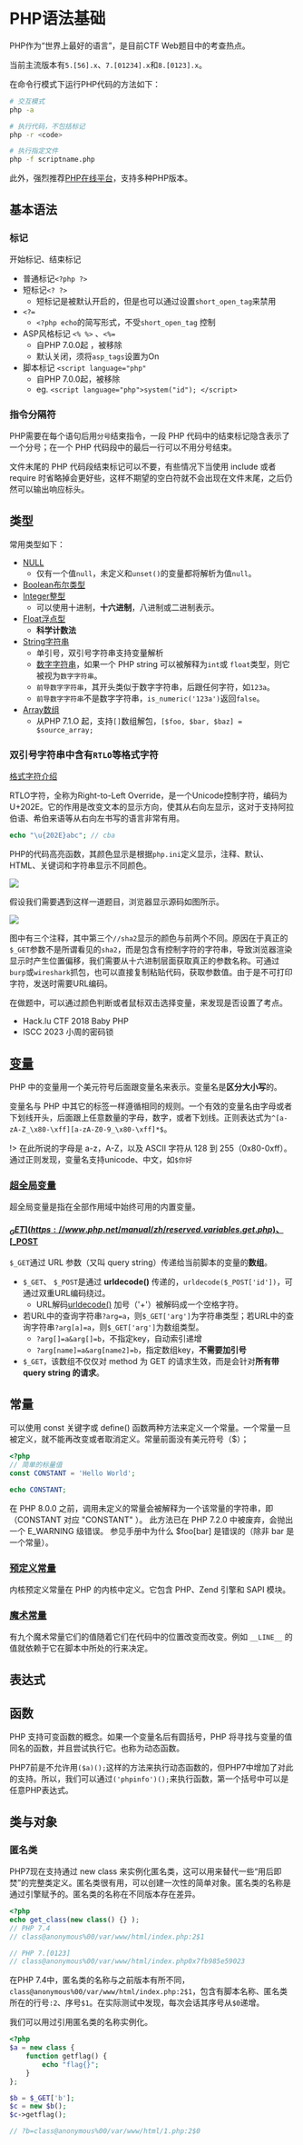 # PHP语法基础

PHP作为“世界上最好的语言”，是目前CTF Web题目中的考查热点。

当前主流版本有`5.[56].x`、`7.[01234].x`和`8.[0123].x`。

在命令行模式下运行PHP代码的方法如下：

```bash
# 交互模式
php -a

# 执行代码，不包括标记
php -r <code>

# 执行指定文件
php -f scriptname.php
```

此外，强烈推荐[PHP在线平台](https://onlinephp.io/)，支持多种PHP版本。


## 基本语法
### 标记

开始标记、结束标记

- 普通标记`<?php ?>`
- 短标记`<? ?>`
  - 短标记是被默认开启的，但是也可以通过设置`short_open_tag`来禁用
- `<?=`
  - `<?php echo`的简写形式，不受`short_open_tag` 控制
- ASP风格标记 `<% %>` 、`<%=`
  - 自PHP 7.0.0起 ，被移除
  - 默认关闭，须将`asp_tags`设置为On
- 脚本标记 `<script language="php"`
  - 自PHP 7.0.0起，被移除
  - eg. `<script language="php">system("id"); </script>`

### 指令分隔符

PHP需要在每个语句后用`分号`结束指令，一段 PHP 代码中的结束标记隐含表示了一个分号；在一个 PHP 代码段中的最后一行可以不用分号结束。

文件末尾的 PHP 代码段结束标记可以不要，有些情况下当使用 include 或者 require 时省略掉会更好些，这样不期望的空白符就不会出现在文件末尾，之后仍然可以输出响应标头。

## 类型

常用类型如下：

- [NULL](https://www.php.net/manual/zh/language.types.null.php)
  - 仅有一个值`null`，未定义和`unset()`的变量都将解析为值`null`。
- [Boolean布尔类型](https://www.php.net/manual/zh/language.types.boolean.php)
- [Integer整型](https://www.php.net/manual/zh/language.types.integer.php)
  - 可以使用十进制，**十六进制**，八进制或二进制表示。
- [Float浮点型](https://www.php.net/manual/zh/language.types.float.php)
  - **科学计数法**
- [String字符串](https://www.php.net/manual/zh/language.types.string.php)
  - 单引号，双引号字符串支持变量解析
  - [数字字符串](https://www.php.net/manual/zh/language.types.numeric-strings.php)，如果一个 PHP string 可以被解释为`int`或 `float`类型，则它被视为`数字字符串`。
  - `前导数字字符串`，其开头类似于数字字符串，后跟任何字符，如`123a`。
  - `前导数字字符串`不是数字字符串，`is_numeric('123a')`返回`false`。
- [Array数组](https://www.php.net/manual/zh/language.types.array.php)
  - 从PHP 7.1.O 起，支持`[]`数组解包，`[$foo, $bar, $baz] = $source_array;`

### 双引号字符串中含有`RTLO`等格式字符

[格式字符介绍](https://www.w3.org/International/questions/qa-bidi-unicode-controls#basedirection)

RTLO字符，全称为Right-to-Left Override，是一个Unicode控制字符，编码为U+202E。它的作用是改变文本的显示方向，使其从右向左显示，这对于支持阿拉伯语、希伯来语等从右向左书写的语言非常有用。

```php
echo "\u{202E}abc"; // cba
```

PHP的代码高亮函数，其颜色显示是根据`php.ini`定义显示，注释、默认、HTML、关键词和字符串显示不同颜色。

![](http://oss.dropsec.xyz/book/phpinfo-highlight.png)


假设我们需要遇到这样一道题目，浏览器显示源码如图所示。

![](http://oss.dropsec.xyz/book/RTLO1.png)

图中有三个注释，其中第三个`//sha2`显示的颜色与前两个不同。原因在于真正的`$_GET`参数不是所谓看见的`sha2`，而是包含有控制字符的字符串，导致浏览器渲染显示时产生位置偏移，我们需要从十六进制层面获取真正的参数名称。可通过`burp`或`wireshark`抓包，也可以直接复制粘贴代码，获取参数值。由于是不可打印字符，发送时需要URL编码。

在做题中，可以通过颜色判断或者鼠标双击选择变量，来发现是否设置了考点。

- Hack.lu CTF 2018 Baby PHP
- ISCC 2023 小周的密码锁

## [变量](https://www.php.net/manual/zh/language.variables.basics.php)

PHP 中的变量用一个美元符号后面跟变量名来表示。变量名是**区分大小写**的。

变量名与 PHP 中其它的标签一样遵循相同的规则。一个有效的变量名由字母或者下划线开头，后面跟上任意数量的字母，数字，或者下划线。正则表达式为`^[a-zA-Z_\x80-\xff][a-zA-Z0-9_\x80-\xff]*$`。

!> 在此所说的字母是 a-z，A-Z，以及 ASCII 字符从 128 到 255（0x80-0xff）。通过正则发现，变量名支持unicode、中文，如`$你好`


### [超全局变量](https://www.php.net/manual/zh/language.variables.superglobals.php)


超全局变量是指在全部作用域中始终可用的内置变量。

#### [$_GET](https://www.php.net/manual/zh/reserved.variables.get.php)、[$_POST](https://www.php.net/manual/zh/reserved.variables.post.php)

`$_GET`通过 URL 参数（又叫 query string）传递给当前脚本的变量的**数组**。

- `$_GET`、 `$_POST`是通过 **urldecode()** 传递的，`urldecode($_POST['id'])`，可通过双重URL编码绕过。
  - URL解码[urldecode()](https://www.php.net/manual/zh/function.urldecode.php) 加号（'+'）被解码成一个空格字符。
- 若URL中的查询字符串`?arg=a`，则`$_GET['arg']`为字符串类型；若URL中的查询字符串`?arg[a]=a`，则`$_GET['arg']`为数组类型。
  - `?arg[]=a&arg[]=b`，不指定key，自动索引递增
  - `?arg[name]=a&arg[name2]=b`，指定数组key，**不需要加引号**
- `$_GET`，该数组不仅仅对 method 为 GET 的请求生效，而是会针对**所有带 query string 的请求**。

## 常量

可以使用 const 关键字或 define() 函数两种方法来定义一个常量。一个常量一旦被定义，就不能再改变或者取消定义。常量前面没有美元符号（$）；

```php
<?php
// 简单的标量值
const CONSTANT = 'Hello World';

echo CONSTANT;
```

在 PHP 8.0.0 之前，调用未定义的常量会被解释为一个该常量的字符串，即（CONSTANT 对应 "CONSTANT" ）。 此方法已在 PHP 7.2.0 中被废弃，会抛出一个 E_WARNING 级错误。
参见手册中为什么 $foo[bar] 是错误的（除非 bar 是一个常量）。

### [预定义常量](https://www.php.net/manual/zh/reserved.constants.php)

内核预定义常量在 PHP 的内核中定义。它包含 PHP、Zend 引擎和 SAPI 模块。

### [魔术常量](https://www.php.net/manual/zh/language.constants.magic.php)

有九个魔术常量它们的值随着它们在代码中的位置改变而改变。例如 `__LINE__` 的值就依赖于它在脚本中所处的行来决定。

## 表达式

## 函数

PHP 支持可变函数的概念。如果一个变量名后有圆括号，PHP 将寻找与变量的值同名的函数，并且尝试执行它。也称为动态函数。

PHP7前是不允许用`($a)();`这样的方法来执行动态函数的，但PHP7中增加了对此的支持。所以，我们可以通过`('phpinfo')();`来执行函数，第一个括号中可以是任意PHP表达式。

## 类与对象

### 匿名类

PHP7现在支持通过 new class 来实例化匿名类，这可以用来替代一些“用后即焚”的完整类定义。匿名类很有用，可以创建一次性的简单对象。匿名类的名称是通过引擎赋予的。匿名类的名称在不同版本存在差异。

```php
<?php
echo get_class(new class() {} );
// PHP 7.4 
// class@anonymous%00/var/www/html/index.php:2$1

// PHP 7.[0123]
// class@anonymous%00/var/www/html/index.php0x7fb985e59023
```

在PHP 7.4中，匿名类的名称与之前版本有所不同，`class@anonymous%00/var/www/html/index.php:2$1`，包含有脚本名称、匿名类所在的行号`:2`、序号`$1`。在实际测试中发现，每次会话其序号从`$0`递增。

我们可以用过引用匿名类的名称实例化。

```php
<?php
$a = new class {
    function getflag() {
        echo "flag{}";
    }
};

$b = $_GET['b'];
$c = new $b();
$c->getflag();

// ?b=class@anonymous%00/var/www/html/1.php:2$0
```
